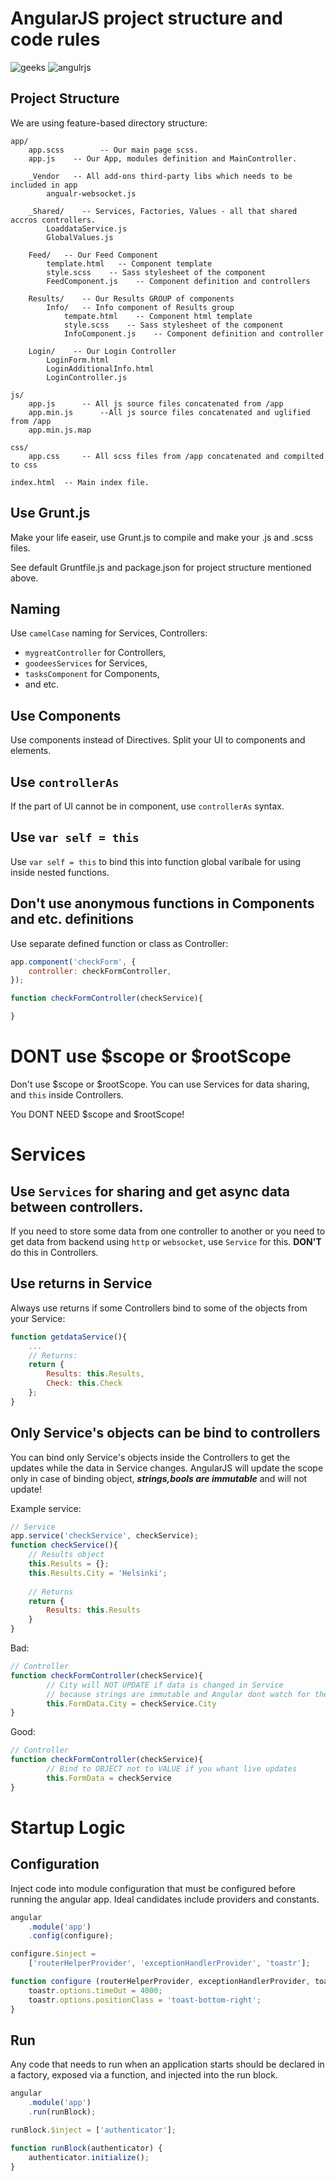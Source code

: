 # AngularJS project structure and code rules

![geeks](https://github.com/geeksteam/VacancyFrontendTest/raw/master/logo-git.png)
![angulrjs](https://angularjs.org/img/AngularJS-large.png)

## Project Structure

We are using feature-based directory structure:
```
app/
    app.scss		-- Our main page scss.
    app.js    -- Our App, modules definition and MainController.
    
    _Vendor   -- All add-ons third-party libs which needs to be included in app
        angualr-websocket.js
	
    _Shared/    -- Services, Factories, Values - all that shared accros controllers.
        LoaddataService.js
        GlobalValues.js
	
    Feed/   -- Our Feed Component
	    template.html   -- Component template
	    style.scss    -- Sass stylesheet of the component
	    FeedComponent.js    -- Component definition and controllers
	
    Results/    -- Our Results GROUP of components
        Info/   -- Info component of Results group
            tempate.html    -- Component html template
	        style.scss    -- Sass stylesheet of the component
            InfoComponent.js    -- Component definition and controller
	    
    Login/    -- Our Login Controller
        LoginForm.html
        LoginAdditionalInfo.html
        LoginController.js
	
js/
	app.js 		-- All js source files concatenated from /app
	app.min.js		--All js source files concatenated and uglified from /app
	app.min.js.map
	
css/
	app.css		-- All scss files from /app concatenated and compilted to css
	
index.html	-- Main index file.
```

## Use Grunt.js

Make your life easeir, use Grunt.js to compile and make your .js and .scss files.

See default Gruntfile.js and package.json for project structure mentioned above.

## Naming

Use `camelCase` naming for Services, Controllers:
* `mygreatController` for Controllers, 
* `goodeesServices` for Services, 
* `tasksComponent` for Components,
* and etc.

## Use Components
Use components instead of Directives. Split your UI to components and elements.

## Use `controllerAs`
If the part of UI cannot be in component, use `controllerAs` syntax.

## Use `var self = this`
Use `var self = this` to bind this into function global varibale for using inside nested functions.

## Don't use anonymous functions in Components and etc. definitions
Use separate defined function or class as Controller:

```js
app.component('checkForm', {
	controller: checkFormController,
});

function checkFormController(checkService){

}
```
# **DONT** use $scope or $rootScope
Don't use $scope or $rootScope.
You can use Services for data sharing, and `this` inside Controllers.

You DONT NEED $scope and $rootScope!

# Services

## Use `Services` for sharing and get async data between controllers.
If you need to store some data from one controller to another or you need to get data from backend using `http` or `websocket`,
use `Service` for this.
**DON'T** do this in Controllers.

## Use returns in Service
Always use returns if some Controllers bind to some of the objects from your Service:
```js
function getdataService(){
	...
	// Returns:
	return {
		Results: this.Results,
		Check: this.Check
	};
}
```

## Only Service's objects can be bind to controllers
You can bind only Service's objects inside the Controllers to get the updates while the data in Service changes.
AngularJS will update the scope only in case of binding object, ***strings,bools are immutable*** and will not update!

Example service:
```js
// Service
app.service('checkService', checkService);
function checkService(){
    // Results object
    this.Results = {};
    this.Results.City = 'Helsinki';
    
    // Returns
    return {
    	Results: this.Results
    }
}
```
Bad:
```js
// Controller
function checkFormController(checkService){
		// City will NOT UPDATE if data is changed in Service
		// because strings are immutable and Angular dont watch for them
		this.FormData.City = checkService.City
}
```
Good:
```js
// Controller
function checkFormController(checkService){
		// Bind to OBJECT not to VALUE if you whant live updates
		this.FormData = checkService
}
```

# Startup Logic

## Configuration
Inject code into module configuration that must be configured before running the angular app. Ideal candidates include providers and constants.

```js
angular
    .module('app')
    .config(configure);

configure.$inject =
    ['routerHelperProvider', 'exceptionHandlerProvider', 'toastr'];

function configure (routerHelperProvider, exceptionHandlerProvider, toastr) {
    toastr.options.timeOut = 4000;
    toastr.options.positionClass = 'toast-bottom-right';
}
```

## Run
Any code that needs to run when an application starts should be declared in a factory, exposed via a function, and injected into the run block.

```js
angular
    .module('app')
    .run(runBlock);

runBlock.$inject = ['authenticator'];

function runBlock(authenticator) {
    authenticator.initialize();
}
```
